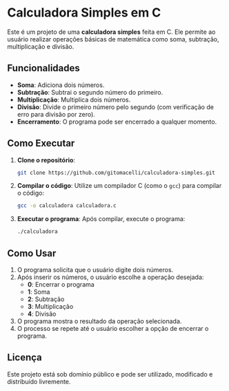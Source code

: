 # Calculadora Simples em C

Este é um projeto de uma **calculadora simples** feita em C. Ele permite ao usuário realizar operações básicas de matemática como soma, subtração, multiplicação e divisão.

## Funcionalidades

- **Soma**: Adiciona dois números.
- **Subtração**: Subtrai o segundo número do primeiro.
- **Multiplicação**: Multiplica dois números.
- **Divisão**: Divide o primeiro número pelo segundo (com verificação de erro para divisão por zero).
- **Encerramento**: O programa pode ser encerrado a qualquer momento.

## Como Executar

1. **Clone o repositório**:
    ```bash
    git clone https://github.com/gitomacelli/calculadora-simples.git
    ```

2. **Compilar o código**:
    Utilize um compilador C (como o `gcc`) para compilar o código:
    ```bash
    gcc -o calculadora calculadora.c
    ```

3. **Executar o programa**:
    Após compilar, execute o programa:
    ```bash
    ./calculadora
    ```

## Como Usar

1. O programa solicita que o usuário digite dois números.
2. Após inserir os números, o usuário escolhe a operação desejada:
    - **0**: Encerrar o programa
    - **1**: Soma
    - **2**: Subtração
    - **3**: Multiplicação
    - **4**: Divisão
3. O programa mostra o resultado da operação selecionada.
4. O processo se repete até o usuário escolher a opção de encerrar o programa.

## Licença

Este projeto está sob domínio público e pode ser utilizado, modificado e distribuído livremente.

